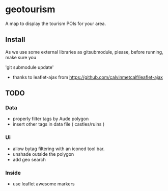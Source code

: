 # geotourism

A map to display the tourism POIs for your area.

## Install

As we use some external libraries as  gitsubmodule, 
please, before running, make sure you 

'git submodule update'

 - thanks to leaflet-ajax from https://github.com/calvinmetcalf/leaflet-ajax


## TODO

### Data
 - properly filter tags by Aude polygon
 - insert other tags in data file ( castles/ruins )

### Ui
 - allow bytag filtering with an iconed tool bar. 
 - unshade outside the polygon
 - add geo search

### Inside
 - use leaflet awesome markers
